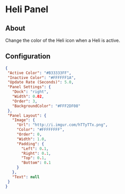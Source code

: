 # Heli Panel

## About
Change the color of the Heli icon when a Heli is active. 

## Configuration
 
 ```json
{
  "Active Color": "#B33333FF",
  "Inactive Color": "#FFFFFF1A",
  "Update Rate (Seconds)": 5.0,
  "Panel Settings": {
    "Dock": "right",
    "Width": 0.02,
    "Order": 3,
    "BackgroundColor": "#FFF2DF08"
  },
  "Panel Layout": {
    "Image": {
      "Url": "http://i.imgur.com/hTTyTTx.png",
      "Color": "#FFFFFFFF",
      "Order": 0,
      "Width": 1.0,
      "Padding": {
        "Left": 0.1,
        "Right": 0.1,
        "Top": 0.1,
        "Bottom": 0.1
      }
    },
    "Text": null
  }
}
 ```